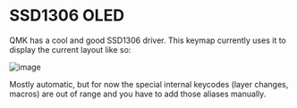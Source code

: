 # SSD1306 OLED 

QMK has a cool and good SSD1306 driver. This keymap currently uses it to display the current layout like so: 

![image](https://user-images.githubusercontent.com/33560291/103841278-09f74700-5048-11eb-9266-775533154169.jpg)

Mostly automatic, but for now the special internal keycodes (layer changes, macros) are out of range and you have to add those aliases manually. 
